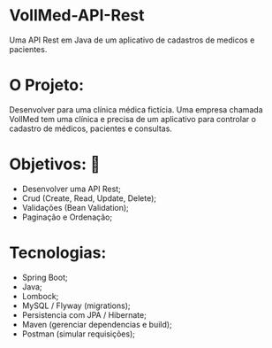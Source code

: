 # VollMed-API-Rest
Uma API Rest em Java de um aplicativo de cadastros de medicos e pacientes. 

# O Projeto: 
Desenvolver  para uma clínica médica fictícia. Uma empresa chamada VollMed tem uma clínica e precisa de um aplicativo para controlar o cadastro de médicos, pacientes e consultas. 

# Objetivos: 🎯
- Desenvolver uma API Rest;
- Crud (Create, Read, Update, Delete);
- Validações (Bean Validation);
- Paginação e Ordenação;
  
# Tecnologias:
- Spring Boot;
- Java;
- Lombock;
- MySQL / Flyway (migrations);
- Persistencia com JPA / Hibernate;
- Maven (gerenciar dependencias e build);
- Postman (simular requisições); 
